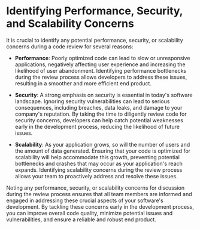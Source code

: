 # Identifying Performance, Security, and Scalability Concerns

It is crucial to identify any potential performance, security, or scalability concerns during a code review for several reasons:

- **Performance**: Poorly optimized code can lead to slow or unresponsive applications, negatively affecting user experience and increasing the likelihood of user abandonment. Identifying performance bottlenecks during the review process allows developers to address these issues, resulting in a smoother and more efficient end product.

- **Security**: A strong emphasis on security is essential in today's software landscape. Ignoring security vulnerabilities can lead to serious consequences, including breaches, data leaks, and damage to your company's reputation. By taking the time to diligently review code for security concerns, developers can help catch potential weaknesses early in the development process, reducing the likelihood of future issues.

- **Scalability**: As your application grows, so will the number of users and the amount of data generated. Ensuring that your code is optimized for scalability will help accommodate this growth, preventing potential bottlenecks and crashes that may occur as your application's reach expands. Identifying scalability concerns during the review process allows your team to proactively address and resolve these issues.

Noting any performance, security, or scalability concerns for discussion during the review process ensures that all team members are informed and engaged in addressing these crucial aspects of your software's development. By tackling these concerns early in the development process, you can improve overall code quality, minimize potential issues and vulnerabilities, and ensure a reliable and robust end product.